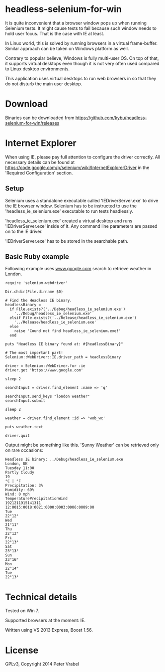 headless-selenium-for-win
=========================

It is quite inconvenient that a browser window pops up when running Selenium
tests. It might cause tests to fail because such window needs to hold user
focus. That is the case with IE at least.

In Linux world, this is solved by running browsers in a virtual frame-buffer.
Similar approach can be taken on Windows platform as well.

Contrary to popular believe, Windows is fully multi-user OS. On top of
that, it supports virtual desktops even though it is not very often used compared
to Linux desktop environments.

This application uses virtual desktops to run web browsers in so that they
do not disturb the main user desktop.

# Download

Binaries can be downloaded from https://github.com/kybu/headless-selenium-for-win/releases 

# Internet Explorer

When using IE, please pay full attention to configure the driver correctly. All
necessary details can be found at https://code.google.com/p/selenium/wiki/InternetExplorerDriver
in the 'Required Configuration' section.

## Setup

Selenium uses a standalone executable called 'IEDriverServer.exe' to drive the IE browser window.
Selenium has to be instructed to use the 'headless_ie_selenium.exe' executable to run tests
headlessly.

'headless_ie_selenium.exe' created a virtual desktop and runs 'IEDriverServer.exe' inside of it.
Any command line parameters are passed on to the IE driver.

'IEDriverServer.exe' has to be stored in the searchable path.

## Basic Ruby example

Following example uses www.google.com search to retrieve weather in London.

    require 'selenium-webdriver'
    
    Dir.chdir(File.dirname $0)
    
    # Find the Headless IE binary.
    headlessBinary =
      if File.exists?('../Debug/headless_ie_selenium.exe')
        '../Debug/headless_ie_selenium.exe'
      elsif File.exists?('../Release/headless_ie_selenium.exe')
        '../Release/headless_ie_selenium.exe'
      else
        raise 'Cound not find headless_ie_selenium.exe!'
      end
    
    puts "Headless IE binary found at: #{headlessBinary}"
    
    # The most important part!
    Selenium::WebDriver::IE.driver_path = headlessBinary
    
    driver = Selenium::WebDriver.for :ie
    driver.get 'https://www.google.com'
    
    sleep 2
    
    searchInput = driver.find_element :name => 'q'
    
    searchInput.send_keys "london weather"
    searchInput.submit
    
    sleep 2
    
    weather = driver.find_element :id => 'wob_wc'
    
    puts weather.text
    
    driver.quit

Output might be something like this. 'Sunny Weather' can be retrieved
only on rare occasions:

    Headless IE binary: ../Debug/headless_ie_selenium.exe
    London, UK
    Tuesday 11:00
    Partly Cloudy
    19
    °C | °F
    Precipitation: 3%
    Humidity: 69%
    Wind: 0 mph
    TemperaturePrecipitationWind
    1921211915141311
    12:0015:0018:0021:0000:0003:0006:0009:00
    Tue
    22°12°
    Wed
    21°11°
    Thu
    22°12°
    Fri
    22°13°
    Sat
    23°13°
    Sun
    23°16°
    Mon
    22°14°
    Tue
    22°13°
    

# Technical details

Tested on Win 7.

Supported browsers at the moment: IE.

Written using VS 2013 Express, Boost 1.56.

# License

GPLv3, Copyright 2014 Peter Vrabel

